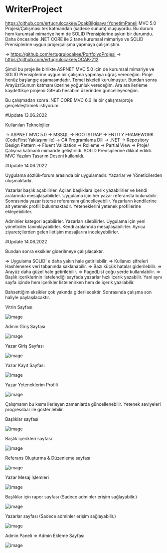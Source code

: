 # WriterProject

https://github.com/ertugrulocakee/OcakBilgisayarYonetimPaneli MVC 5.0 Projesi/Çalışması tek katmandan (sadece sunum) oluşuyordu. Bu durum hem kurumsal mimariye hem de SOLID Prensiplerine aykırı bir durumdu.
Daha öncesinde .NET CORE ile 2 tane kurumsal mimariye ve SOLID Prensiplerine uygun proje/çalışma yapmaya çalışmıştım.

-> https://github.com/ertugrulocakee/PortfolyoProjesi
-> https://github.com/ertugrulocakee/OCAK-212

Şimdi bu proje ile birlikte ASPNET MVC 5.0 için de
kurumsal mimariye ve SOLID Prensiplerine uygun bir çalışma yapmaya uğraş vereceğim. Proje henüz başlangıç aşamasındadır. Temel iskeleti kurulmuştur. Bundan sonra Arayüz/Sunum
katmanı üzerine yoğunluk vereceğim. Ara ara ilerleme kaydettikçe projemi GitHub hesabım üzerinden güncelleyeceğim.

Bu çalışmadan sonra .NET CORE MVC 6.0 ile bir çalışma/proje gerçekleştirmek istiyorum.

#Update 13.06.2022

Kullanılan Teknolojiler

-> ASPNET MVC 5.0
-> MSSQL
-> BOOTSTRAP
-> ENTITY FRAMEWORK (CodeFirst Yaklaşımı ile)
-> C# Programlama Dili
-> .NET
-> Repository Design Pattern
-> Fluent Validation
-> Rolleme
-> Partial View
-> Proje/Çalışma katmanlı mimaride geliştirildi. SOLID Prensiplerine dikkat edildi. MVC Yazılım Tasarım Deseni kullanıldı.

#Update 14.06.2022

Uygulama sözlük-forum arasında bir uygulamadır. Yazarlar ve Yöneticilerden oluşmaktadır. 

Yazarlar başlık açabilirler. Açılan başlıklara içerik yazabilirler ve kendi aralarında mesajlaşabilirler.
Uygulama için her yazar referansta bulunabilir. Sonrasında yazar isterse referansını güncelleyebilir. 
Yazarların kendilerine ait yetenek profili bulunmaktadır. Yeteneklerini yetenek profillerine ekleyebilirler.

Adminler kategori açabilirler. Yazarları silebilirler. Uygulama için yeni yöneticiler tanımlayabilirler. Kendi aralarında mesajlaşabilirler. Ayrıca ziyaretçilerden gelen iletişim mesajlarını inceleyebilirler.

#Update 14.06.2022

Bundan sonra eksikler giderilmeye çalışılacaktır. 

=> Uygulama SOLID' e daha yakın hale getirilebilir. 
=> Kullanıcı şifreleri Hashlenerek veri tabanında saklanabilir.
=> Bazı küçük hatalar giderilebilir.
=> Arayüz daha güzel hale getirilebilir.
=> PagedList çoğu yerde kullanılabilir. 
=> Başlık içeriklerinin listelendiği sayfada yazarlar hızlı içerik yazabilir. Yani aynı sayfa içinde hem içerikler listelenirken hem de içerik yazılabilir. 

Bahsettiğim eksikler çok yakında giderilecektir. Sonrasında çalışma son haliyle paylaşılacaktır. 

Vitrin Sayfası

![image](https://user-images.githubusercontent.com/83928393/173523496-a8c3eb26-4006-4f60-8c38-9810ed2ca466.png)

Admin Giriş Sayfası

![image](https://user-images.githubusercontent.com/83928393/173523731-ca68c77d-d489-4d17-aaba-5aa4797ba450.png)

Yazar Giriş Sayfası

![image](https://user-images.githubusercontent.com/83928393/173523886-a61ddacf-3086-4d3a-9a3e-7e52d79e215e.png)

Yazar Kayıt Sayfası

![image](https://user-images.githubusercontent.com/83928393/173524059-b33939d8-6cdc-4f5f-ac84-3c4625d90187.png)

Yazar Yeteneklerim Profili

![image](https://user-images.githubusercontent.com/83928393/173524568-b308adba-c39b-4b29-88e3-0bf72acc0a3a.png)

Çalışmanın bu kısmı ilerleyen zamanlarda güncellenebilir. Yetenek seviyeleri progressbar ile gösterilebilir.

Başlıklar sayfası

![image](https://user-images.githubusercontent.com/83928393/173525227-75238615-2c9e-4dcd-8a20-63f5038a9383.png)

Başlık içerikleri sayfası

![image](https://user-images.githubusercontent.com/83928393/173525408-b7974283-ebd6-4067-ae6d-c67ffc595510.png)

Referans Oluşturma & Düzenleme sayfası

![image](https://user-images.githubusercontent.com/83928393/173525534-b5974649-b82f-48b3-be60-244712fe09ad.png)

Yazar Mesaj İşlemleri

![image](https://user-images.githubusercontent.com/83928393/173525620-3b3b3644-9519-4193-beb4-54ad85e799a7.png)

Başlıklar için rapor sayfası (Sadece adminler erişim sağlayabilir.)

![image](https://user-images.githubusercontent.com/83928393/173525902-61a073ed-e261-4d6d-9706-3774730586ea.png)

Yazarlar sayfası (Sadece adminler erişim sağlayabilir.)

![image](https://user-images.githubusercontent.com/83928393/173526093-03d9285e-19a4-424b-a80c-352fdde6a235.png)

Admin Paneli => Admin Ekleme Sayfası

![image](https://user-images.githubusercontent.com/83928393/173526232-206d491c-2972-4bb6-998f-3b8aeb00e8f8.png)


